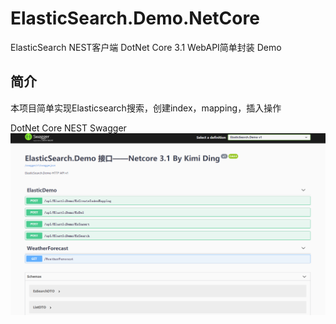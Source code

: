 # ElasticSearch.Demo.NetCore
ElasticSearch NEST客户端 DotNet Core 3.1 WebAPI简单封装 Demo

## 简介
本项目简单实现Elasticsearch搜索，创建index，mapping，插入操作

DotNet Core
NEST
Swagger
![image](https://github.com/KimiDing/ElasticSearch.Demo.NetCore/blob/master/Img/1.png)